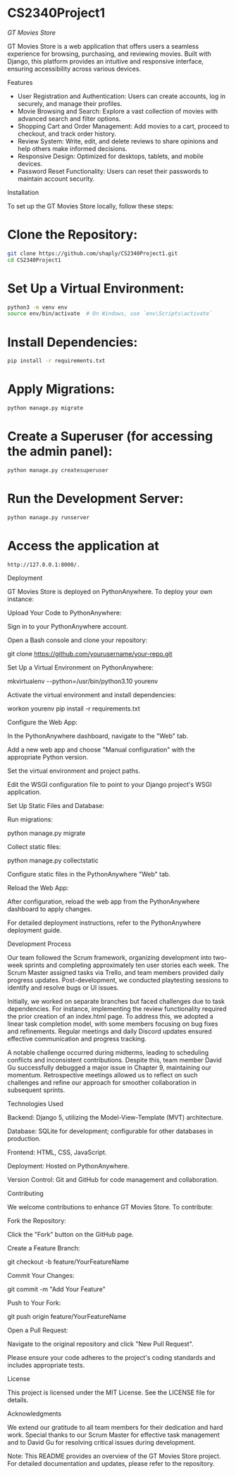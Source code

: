 # CS2340Project1
*GT Movies Store*

GT Movies Store is a web application that offers users a seamless experience for browsing, purchasing, and reviewing movies. Built with Django, this platform provides an intuitive and responsive interface, ensuring accessibility across various devices.

Features
* User Registration and Authentication: Users can create accounts, log in securely, and manage their profiles.
* Movie Browsing and Search: Explore a vast collection of movies with advanced search and filter options.
* Shopping Cart and Order Management: Add movies to a cart, proceed to checkout, and track order history.
* Review System: Write, edit, and delete reviews to share opinions and help others make informed decisions.
* Responsive Design: Optimized for desktops, tablets, and mobile devices.
* Password Reset Functionality: Users can reset their passwords to maintain account security.

Installation

To set up the GT Movies Store locally, follow these steps:

# Clone the Repository:
```bash
git clone https://github.com/shaply/CS2340Project1.git
cd CS2340Project1
```

# Set Up a Virtual Environment:
```bash
python3 -m venv env
source env/bin/activate  # On Windows, use `env\Scripts\activate`
```

# Install Dependencies:
```bash
pip install -r requirements.txt
```

# Apply Migrations:
```bash
python manage.py migrate
```

# Create a Superuser (for accessing the admin panel):
```bash
python manage.py createsuperuser
```

# Run the Development Server:
```bash
python manage.py runserver
```

# Access the application at 
```bash
http://127.0.0.1:8000/.
```
Deployment

GT Movies Store is deployed on PythonAnywhere. To deploy your own instance:

Upload Your Code to PythonAnywhere:

Sign in to your PythonAnywhere account.

Open a Bash console and clone your repository:

git clone https://github.com/yourusername/your-repo.git

Set Up a Virtual Environment on PythonAnywhere:

mkvirtualenv --python=/usr/bin/python3.10 yourenv

Activate the virtual environment and install dependencies:

workon yourenv
pip install -r requirements.txt

Configure the Web App:

In the PythonAnywhere dashboard, navigate to the "Web" tab.

Add a new web app and choose "Manual configuration" with the appropriate Python version.

Set the virtual environment and project paths.

Edit the WSGI configuration file to point to your Django project's WSGI application.

Set Up Static Files and Database:

Run migrations:

python manage.py migrate

Collect static files:

python manage.py collectstatic

Configure static files in the PythonAnywhere "Web" tab.

Reload the Web App:

After configuration, reload the web app from the PythonAnywhere dashboard to apply changes.

For detailed deployment instructions, refer to the PythonAnywhere deployment guide.

Development Process

Our team followed the Scrum framework, organizing development into two-week sprints and completing approximately ten user stories each week. The Scrum Master assigned tasks via Trello, and team members provided daily progress updates. Post-development, we conducted playtesting sessions to identify and resolve bugs or UI issues.

Initially, we worked on separate branches but faced challenges due to task dependencies. For instance, implementing the review functionality required the prior creation of an index.html page. To address this, we adopted a linear task completion model, with some members focusing on bug fixes and refinements. Regular meetings and daily Discord updates ensured effective communication and progress tracking.

A notable challenge occurred during midterms, leading to scheduling conflicts and inconsistent contributions. Despite this, team member David Gu successfully debugged a major issue in Chapter 9, maintaining our momentum. Retrospective meetings allowed us to reflect on such challenges and refine our approach for smoother collaboration in subsequent sprints.

Technologies Used

Backend: Django 5, utilizing the Model-View-Template (MVT) architecture.

Database: SQLite for development; configurable for other databases in production.

Frontend: HTML, CSS, JavaScript.

Deployment: Hosted on PythonAnywhere.

Version Control: Git and GitHub for code management and collaboration.

Contributing

We welcome contributions to enhance GT Movies Store. To contribute:

Fork the Repository:

Click the "Fork" button on the GitHub page.

Create a Feature Branch:

git checkout -b feature/YourFeatureName

Commit Your Changes:

git commit -m "Add Your Feature"

Push to Your Fork:

git push origin feature/YourFeatureName

Open a Pull Request:

Navigate to the original repository and click "New Pull Request".

Please ensure your code adheres to the project's coding standards and includes appropriate tests.

License

This project is licensed under the MIT License. See the LICENSE file for details.

Acknowledgments

We extend our gratitude to all team members for their dedication and hard work. Special thanks to our Scrum Master for effective task management and to David Gu for resolving critical issues during development.

Note: This README provides an overview of the GT Movies Store project. For detailed documentation and updates, please refer to the repository.
